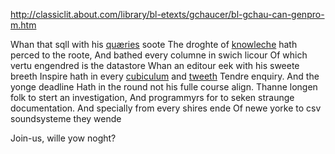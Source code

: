 http://classiclit.about.com/library/bl-etexts/gchaucer/bl-gchau-can-genpro-m.htm

Whan that sqll with his [quæries](http://en.wiktionary.org/wiki/query) soote
The droghte of [knowleche](http://en.wiktionary.org/wiki/knowledge) hath perced to the roote,
And bathed every columne in swich licour
Of which vertu engendred is the datastore
Whan an editour eek with his sweete breeth
Inspire hath in every [cubiculum](http://en.wiktionary.org/wiki/cubicle) and [tweeth](http://en.wiktionary.org/wiki/tweet)
Tendre enquiry. And the yonge deadline
Hath in the round not his fulle course align.
Thanne longen folk to stert an investigation,
And programmyrs for to seken straunge documentation.
And specially from every shires ende
Of newe yorke to csv soundsysteme they wende

Join-us, wille yow noght?